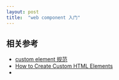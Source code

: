 ```yaml
---
layout: post
title:  "web component 入门"
---
```





## 相关参考

- [custom element 规范](http://w3c.github.io/webcomponents/spec/custom/)
- [How to Create Custom HTML Elements](http://blog.teamtreehouse.com/create-custom-html-elements-2)
- [<template>](https://developer.mozilla.org/zh-CN/docs/Web/HTML/Element/template)
- [Introduction to HTML Imports](http://webcomponents.org/articles/introduction-to-html-imports/)

